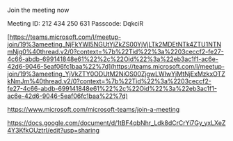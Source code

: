 
Join the meeting now 

Meeting ID: 212 434 250 631 
Passcode: DqkciR 


[https://teams.microsoft.com/l/meetup-join/19%3ameeting_NjFkYWI5NGUtYjZkZS00YjVjLTk2MDEtNTk4ZTU1NTNmNjg0%40thread.v2/0?context=%7b%22Tid%22%3a%2203ceccf2-fe27-4c66-abdb-699141848e61%22%2c%22Oid%22%3a%22eb3ac1f1-ac6e-42d6-9046-5eaf06fc1baa%22%7d](https://teams.microsoft.com/l/meetup-join/19%3ameeting_YjVkZTY0ODUtM2NiOS00ZjgwLWIwYjMtNjExMzkxOTZkNmJm%40thread.v2/0?context=%7b%22Tid%22%3a%2203ceccf2-fe27-4c66-abdb-699141848e61%22%2c%22Oid%22%3a%22eb3ac1f1-ac6e-42d6-9046-5eaf06fc1baa%22%7d)

https://www.microsoft.com/microsoft-teams/join-a-meeting

https://docs.google.com/document/d/1tBF4qbNhr_Ldk8dCrCrYi7Gy_yxLXeZ4Y3KfkOUztrI/edit?usp=sharing

